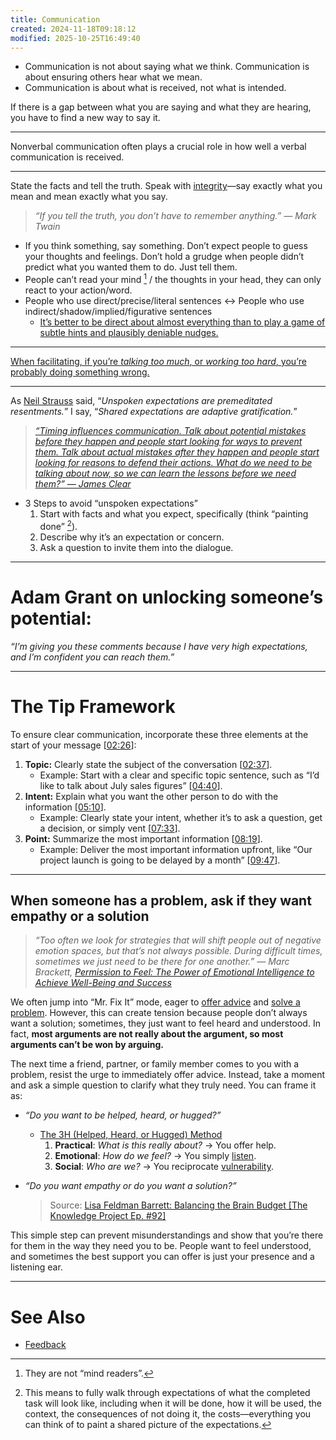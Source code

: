 ```yaml
---
title: Communication
created: 2024-11-18T09:18:12
modified: 2025-10-25T16:49:40
---
```


* Communication is not about saying what we think. Communication is about ensuring others hear what we mean.
* Communication is about what is received, not what is intended.

If there is a gap between what you are saying and what they are hearing, you have to find a new way to say it.

---

Nonverbal communication often plays a crucial role in how well a verbal communication is received.

---

State the facts and tell the truth. Speak with [integrity](integrity.md)—say exactly what you mean and mean exactly what you say.

> _“If you tell the truth, you don’t have to remember anything.” — Mark Twain_

* If you think something, say something. Don’t expect people to guess your thoughts and feelings. Don’t hold a grudge when people didn’t predict what you wanted them to do. Just tell them.
* People can’t read your mind [^1] / the thoughts in your head, they can only react to your action/word.
* People who use direct/precise/literal sentences ↔ People who use indirect/shadow/implied/figurative sentences
	* [It’s better to be direct about almost everything than to play a game of subtle hints and plausibly deniable nudges.](https://x.com/anuatluru/status/1849840069064159325)

---

[When facilitating, if you’re *talking too much*, or *working too hard*, you’re probably doing something wrong.](https://sketchplanations.com/when-facilitating-if-youre-talking-too-much-or-working-too-hard-youre-probably-doing-something-wrong)

---

As [Neil Strauss](https://www.neilstrauss.com/) said, “_Unspoken expectations are premeditated resentments._” I say, “_Shared expectations are adaptive gratification._”

> _[“Timing influences communication. Talk about potential mistakes before they happen and people start looking for ways to prevent them. Talk about actual mistakes after they happen and people start looking for reasons to defend their actions. What do we need to be talking about now, so we can learn the lessons before we need them?” — James Clear](https://jamesclear.com/3-2-1/june-5-2025)_

* 3 Steps to avoid “unspoken expectations”
	1. Start with facts and what you expect, specifically (think “painting done” [^2]).
	2. Describe why it’s an expectation or concern.
	3. Ask a question to invite them into the dialogue.

---

# Adam Grant on unlocking someone’s potential:

_“I’m giving you these comments because I have very high expectations, and I’m confident you can reach them.”_

---

# The Tip Framework

To ensure clear communication, incorporate these three elements at the start of your message \[[02:26](https://www.youtube.com/watch?v=rpFmRq5KeJs&t=146)]:

1. **Topic:** Clearly state the subject of the conversation \[[02:37](https://www.youtube.com/watch?v=rpFmRq5KeJs&t=157)].
	* Example: Start with a clear and specific topic sentence, such as “I’d like to talk about July sales figures” \[[04:40](https://www.youtube.com/watch?v=rpFmRq5KeJs&t=280)].
2. **Intent:** Explain what you want the other person to do with the information \[[05:10](https://www.youtube.com/watch?v=rpFmRq5KeJs&t=310)].
	* Example: Clearly state your intent, whether it’s to ask a question, get a decision, or simply vent \[[07:33](https://www.youtube.com/watch?v=rpFmRq5KeJs&t=453)].
3. **Point:** Summarize the most important information \[[08:19](https://www.youtube.com/watch?v=rpFmRq5KeJs&t=499)].
	* Example: Deliver the most important information upfront, like “Our project launch is going to be delayed by a month” \[[09:47](https://www.youtube.com/watch?v=rpFmRq5KeJs&t=587)].

---

## When someone has a problem, ask if they want empathy or a solution

> _“Too often we look for strategies that will shift people out of negative emotion spaces, but that’s not always possible. During difficult times, sometimes we just need to be there for one another.” ― Marc Brackett, [Permission to Feel: The Power of Emotional Intelligence to Achieve Well-Being and Success](https://www.goodreads.com/work/quotes/68114068)_

We often jump into “Mr. Fix It” mode, eager to [offer advice](advice.md) and [solve a problem](Problem%20Solving.md). However, this can create tension because people don’t always want a solution; sometimes, they just want to feel heard and understood. In fact, **most arguments are not really about the argument, so most arguments can’t be won by arguing.**

The next time a friend, partner, or family member comes to you with a problem, resist the urge to immediately offer advice. Instead, take a moment and ask a simple question to clarify what they truly need. You can frame it as:

* _“Do you want to be helped, heard, or hugged?”_
	* [The 3H (Helped, Heard, or Hugged) Method](https://www.youtube.com/watch?v=lg48Bi9DA54&t=3m40s)
		1. **Practical**: _What is this really about?_ → You offer help.
		2. **Emotional**: _How do we feel?_ → You simply [listen](Active%20Listening.md).
		3. **Social**: _Who are we?_ → You reciprocate [vulnerability](vulnerability.md).
* _“Do you want empathy or do you want a solution?”_

	> Source: [Lisa Feldman Barrett: Balancing the Brain Budget \[The Knowledge Project Ep. #92\]](https://www.youtube.com/watch?v=jORaNMIGiok&t=48m1s)

This simple step can prevent misunderstandings and show that you’re there for them in the way they need you to be. People want to feel understood, and sometimes the best support you can offer is just your presence and a listening ear.

---

# See Also

* [Feedback](feedback.md)

[^1]: They are not “mind readers”.
[^2]: This means to fully walk through expectations of what the completed task will look like, including when it will be done, how it will be used, the context, the consequences of not doing it, the costs—everything you can think of to paint a shared picture of the expectations.
